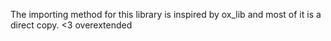 The importing method for this library is inspired by ox_lib and most of it is a direct copy. <3 overextended